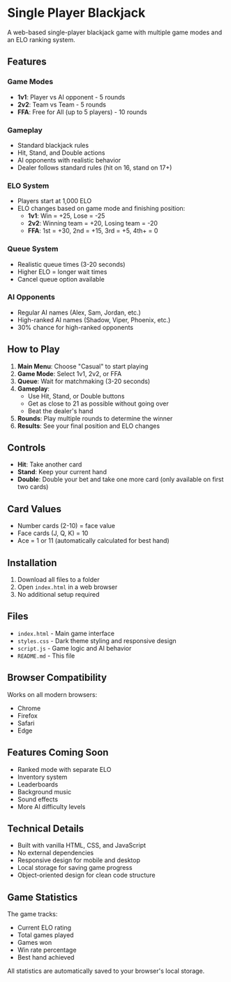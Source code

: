 # Single Player Blackjack

A web-based single-player blackjack game with multiple game modes and an ELO ranking system.

## Features

### Game Modes
- **1v1**: Player vs AI opponent - 5 rounds
- **2v2**: Team vs Team - 5 rounds  
- **FFA**: Free for All (up to 5 players) - 10 rounds

### Gameplay
- Standard blackjack rules
- Hit, Stand, and Double actions
- AI opponents with realistic behavior
- Dealer follows standard rules (hit on 16, stand on 17+)

### ELO System
- Players start at 1,000 ELO
- ELO changes based on game mode and finishing position:
  - **1v1**: Win = +25, Lose = -25
  - **2v2**: Winning team = +20, Losing team = -20
  - **FFA**: 1st = +30, 2nd = +15, 3rd = +5, 4th+ = 0

### Queue System
- Realistic queue times (3-20 seconds)
- Higher ELO = longer wait times
- Cancel queue option available

### AI Opponents
- Regular AI names (Alex, Sam, Jordan, etc.)
- High-ranked AI names (Shadow, Viper, Phoenix, etc.)
- 30% chance for high-ranked opponents

## How to Play

1. **Main Menu**: Choose "Casual" to start playing
2. **Game Mode**: Select 1v1, 2v2, or FFA
3. **Queue**: Wait for matchmaking (3-20 seconds)
4. **Gameplay**: 
   - Use Hit, Stand, or Double buttons
   - Get as close to 21 as possible without going over
   - Beat the dealer's hand
5. **Rounds**: Play multiple rounds to determine the winner
6. **Results**: See your final position and ELO changes

## Controls

- **Hit**: Take another card
- **Stand**: Keep your current hand
- **Double**: Double your bet and take one more card (only available on first two cards)

## Card Values

- Number cards (2-10) = face value
- Face cards (J, Q, K) = 10
- Ace = 1 or 11 (automatically calculated for best hand)

## Installation

1. Download all files to a folder
2. Open `index.html` in a web browser
3. No additional setup required

## Files

- `index.html` - Main game interface
- `styles.css` - Dark theme styling and responsive design
- `script.js` - Game logic and AI behavior
- `README.md` - This file

## Browser Compatibility

Works on all modern browsers:
- Chrome
- Firefox
- Safari
- Edge

## Features Coming Soon

- Ranked mode with separate ELO
- Inventory system
- Leaderboards
- Background music
- Sound effects
- More AI difficulty levels

## Technical Details

- Built with vanilla HTML, CSS, and JavaScript
- No external dependencies
- Responsive design for mobile and desktop
- Local storage for saving game progress
- Object-oriented design for clean code structure

## Game Statistics

The game tracks:
- Current ELO rating
- Total games played
- Games won
- Win rate percentage
- Best hand achieved

All statistics are automatically saved to your browser's local storage.
